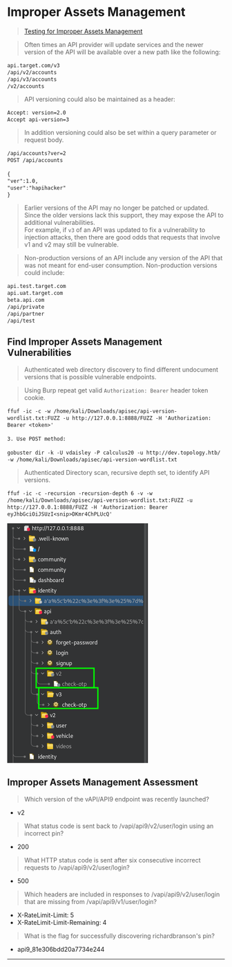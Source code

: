 # Improper Assets Management  

>[Testing for Improper Assets Management](https://university.apisec.ai/products/api-penetration-testing/categories/2150251354/posts/2157505650)  

>Often times an API provider will update services and the newer version of the API will be available over a new path like the following:

```
api.target.com/v3
/api/v2/accounts
/api/v3/accounts
/v2/accounts
```  

>API versioning could also be maintained as a header:

```
Accept: version=2.0
Accept api-version=3
```  

>In addition versioning could also be set within a query parameter or request body.

```
/api/accounts?ver=2
POST /api/accounts

{
"ver":1.0,
"user":"hapihacker"
}
```  

>Earlier versions of the API may no longer be patched or updated. Since the older versions lack this support, they may expose the API to additional vulnerabilities.  
>For example, if `v3` of an API was updated to fix a vulnerability to injection attacks, then there are good odds that requests that involve v1 and v2 may still be vulnerable. 

>Non-production versions of an API include any version of the API that was not meant for end-user consumption. Non-production versions could include:  

```
api.test.target.com
api.uat.target.com
beta.api.com
/api/private
/api/partner
/api/test
```  

## Find Improper Assets Management Vulnerabilities  

>Authenticated web directory discovery to find different undocument versions that is possible vulnerable endpoints.

>Using Burp repeat get valid `Authorization: Bearer` header token cookie.  

```
ffuf -ic -c -w /home/kali/Downloads/apisec/api-version-wordlist.txt:FUZZ -u http://127.0.0.1:8888/FUZZ -H 'Authorization: Bearer <token>'

3. Use POST method:

gobuster dir -k -U vdaisley -P calculus20 -u http://dev.topology.htb/ -w /home/kali/Downloads/apisec/api-version-wordlist.txt

```  

>Authenticated Directory scan, recursive depth set, to identify API versions.  

```
ffuf -ic -c -recursion -recursion-depth 6 -v -w /home/kali/Downloads/apisec/api-version-wordlist.txt:FUZZ -u http://127.0.0.1:8888/FUZZ -H 'Authorization: Bearer eyJhbGciOiJSUzI<snip>DKmr4ChPLUcQ'
```

![crapi-inproper-assets-management.png](/images/crapi-inproper-assets-management.png)  

## Improper Assets Management Assessment  

>Which version of the vAPI/API9 endpoint was recently launched?  

* v2

>What status code is sent back to /vapi/api9/v2/user/login using an incorrect pin?

* 200

>What HTTP status code is sent after six consecutive incorrect requests to /vapi/api9/v2/user/login?

* 500

>Which headers are included in responses to /vapi/api9/v2/user/login that are missing from /vapi/api9/v1/user/login?

* X-RateLimit-Limit: 5
* X-RateLimit-Limit-Remaining: 4

>What is the flag for successfully discovering richardbranson's pin?

* api9_81e306bdd20a7734e244  

----  

